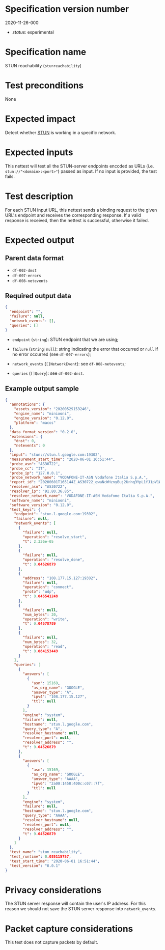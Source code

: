 # Specification version number

2020-11-26-000

* _status_: experimental

# Specification name

STUN reachability (`stunreachability`)

# Test preconditions

None

# Expected impact

Detect whether [STUN](https://en.wikipedia.org/wiki/STUN) is working in a specific network.

# Expected inputs

This nettest will test all the STUN-server endpoints encoded as URLs (i.e. `stun://"<domain>:<port>"`)
passed as input. If no input is provided, the test fails.

# Test description

For each STUN input URL, this nettest sends a binding request to the given URL's
endpoint and receives the corresponding response. If a valid response is received, then
the nettest is successful, otherwise it failed.

# Expected output

## Parent data format

- `df-002-dnst`
- `df-007-errors`
- `df-008-netevents`

## Required output data

```JSON
{
  "endpoint": "",
  "failure": null,
  "network_events": [],
  "queries": []
}
```

- `endpoint` (`string`): STUN endpoint that we are using;

- `failure` (`string|null`): string indicating the error that occurred
or `null` if no error occurred (see `df-007-errors`);

- `network_events` (`[]NetworkEvent`): see `df-008-netevents`;

-  `queries` (`[]Query`): see `df-002-dnst`.

## Example output sample

```JSON
{
  "annotations": {
    "assets_version": "20200529153246",
    "engine_name": "miniooni",
    "engine_version": "0.12.0",
    "platform": "macos"
  },
  "data_format_version": "0.2.0",
  "extensions": {
    "dnst": 0,
    "netevents": 0
  },
  "input": "stun://stun.l.google.com:19302",
  "measurement_start_time": "2020-06-01 16:51:44",
  "probe_asn": "AS30722",
  "probe_cc": "IT",
  "probe_ip": "127.0.0.1",
  "probe_network_name": "VODAFONE-IT-ASN Vodafone Italia S.p.A.",
  "report_id": "20200601T165144Z_AS30722_qwaNcWHznyBuj2Unhq3YpL1fJ1pV1WCs98xZHDjcUL8U6WP3Ot",
  "resolver_asn": "AS30722",
  "resolver_ip": "91.80.36.85",
  "resolver_network_name": "VODAFONE-IT-ASN Vodafone Italia S.p.A.",
  "software_name": "miniooni",
  "software_version": "0.12.0",
  "test_keys": {
    "endpoint": "stun.l.google.com:19302",
    "failure": null,
    "network_events": [
      {
        "failure": null,
        "operation": "resolve_start",
        "t": 2.336e-05
      },
      {
        "failure": null,
        "operation": "resolve_done",
        "t": 0.04526879
      },
      {
        "address": "108.177.15.127:19302",
        "failure": null,
        "operation": "connect",
        "proto": "udp",
        "t": 0.045541248
      },
      {
        "failure": null,
        "num_bytes": 20,
        "operation": "write",
        "t": 0.04578789
      },
      {
        "failure": null,
        "num_bytes": 32,
        "operation": "read",
        "t": 0.084153449
      }
    ],
    "queries": [
      {
        "answers": [
          {
            "asn": 15169,
            "as_org_name": "GOOGLE",
            "answer_type": "A",
            "ipv4": "108.177.15.127",
            "ttl": null
          }
        ],
        "engine": "system",
        "failure": null,
        "hostname": "stun.l.google.com",
        "query_type": "A",
        "resolver_hostname": null,
        "resolver_port": null,
        "resolver_address": "",
        "t": 0.04526879
      },
      {
        "answers": [
          {
            "asn": 15169,
            "as_org_name": "GOOGLE",
            "answer_type": "AAAA",
            "ipv6": "2a00:1450:400c:c07::7f",
            "ttl": null
          }
        ],
        "engine": "system",
        "failure": null,
        "hostname": "stun.l.google.com",
        "query_type": "AAAA",
        "resolver_hostname": null,
        "resolver_port": null,
        "resolver_address": "",
        "t": 0.04526879
      }
    ]
  },
  "test_name": "stun_reachability",
  "test_runtime": 0.085115757,
  "test_start_time": "2020-06-01 16:51:44",
  "test_version": "0.0.1"
}
```

# Privacy considerations

The STUN server response will contain the user's IP address. For this reason we
should not save the STUN server response into `network_events`.

# Packet capture considerations

This test does not capture packets by default.
